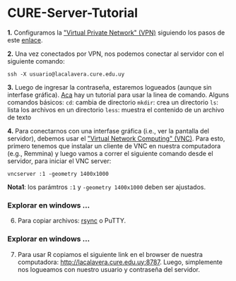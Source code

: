 # CURE-Server-Tutorial


**1.** Configuramos la ["Virtual Private Network" (VPN)](https://es.wikipedia.org/wiki/Red_privada_virtual) siguiendo los pasos de este [enlace](http://wiki.cure.edu.uy/index.php/Como_configurar_conexi%C3%B3n_VPN).

**2.** Una vez conectados por VPN, nos podemos conectar al servidor con el siguiente comando:
```
ssh -X usuario@lacalavera.cure.edu.uy
```

**3.** Luego de ingresar la contraseña, estaremos logueados (aunque sin interfase gráfica). [Aca](https://fortinux.gitbooks.io/humble_tips/content/usando_la_linea_de_comandos/) hay un tutorial para usar la linea de comando. Alguns comandos básicos: 
```cd```: cambia de directorio
```mkdir```: crea un directorio
```ls```: lista los archivos en un directorio
```less```: muestra el contenido de un archivo de texto

**4.** Para conectarnos con una interfase gráfica (i.e., ver la pantalla del servidor), debemos usar el ["Virtual Network Computing" (VNC)](https://es.wikipedia.org/wiki/VNC). Para esto, primero tenemos que instalar un cliente de VNC en nuestra computadora (e.g., Remmina) y luego vamos a correr el siguiente comando desde el servidor, para iniciar el VNC server:
```
vncserver :1 -geometry 1400x1000 
```

**Nota1**: los parámtros ```:1``` y ```-geometry 1400x1000``` deben ser ajustados.


### Explorar en windows ...

6. Para copiar archivos: [rsync](https://kyup.com/tutorials/copy-files-rsync-ssh/) o PuTTY.

### Explorar en windows ...

7. Para usar R copiamos el siguiente link en el browser de nuestra computadora: http://lacalavera.cure.edu.uy:8787. Luego, simplemente nos logueamos con nuestro usuario y contraseña del servidor. 
